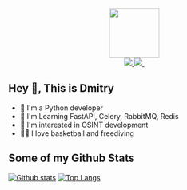 <div id="header" align="center">
  <img src="https://media.giphy.com/media/lP8xu5t2DLGG045H8F/giphy.gif" width="100"/>
  <div id="badges">
    <a href="mailto:taren4ik@protonmail.com")">
      <img src="https://img.shields.io/badge/-taren4ik@protonmail.com-c14438?style=flat&logo=Proton&logoColor=brightgreen&link=mailto:taren4ik@protonmail.com"/>
    </a>
    <a href="https://t.me/bomarshee">
      <img src="https://img.shields.io/badge/-bomarshee-blue?style=social&logo=telegram&link=https://t.me/bomarshee"/>
    </a>
    <a>
     <img src="https://komarev.com/ghpvc/?username=taren4ik&style=flat-square&color=brightgreen" alt=""/>
    </a>
  </div>
</div>



## Hey 👋, This is Dmitry


- 🐍 I'm a Python developer 
- 📖 I'm Learning FastAPI, Celery, RabbitMQ, Redis
- 👀 I'm interested in OSINT development
- 🏀🤿  I love basketball and freediving

## Some of my Github Stats
[![Github stats](https://github-readme-stats.vercel.app/api?username=taren4ik&show_icons=true&include_all_commits=true)](https://github.com/taren4ik/github-readme-stats)
[![Top Langs](https://github-readme-stats.vercel.app/api/top-langs/?username=taren4ik&layout=compact)](https://github.com/taren4ik/github-readme-stats)
